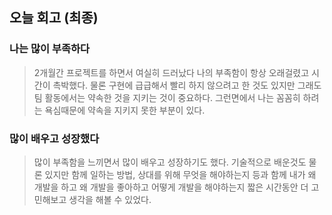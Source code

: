 ## 오늘 회고 (최종)

### 나는 많이 부족하다
> 2개월간 프로젝트를 하면서 여실히 드러났다 나의 부족함이
> 항상 오래걸렸고 시간이 촉박했다.
> 물론 구현에 급급해서 빨리 하지 않으려고 한 것도 있지만
> 그래도 팀 활동에서는 약속한 것을 지키는 것이 중요하다.
> 그런면에서 나는 꼼꼼히 하려는 욕심때문에 약속을 지키지 못한 부분이 있다.

### 많이 배우고 성장했다
> 많이 부족함을 느끼면서
> 많이 배우고 성장하기도 했다.
> 기술적으로 배운것도 물론 있지만
> 함께 일하는 방법, 상대를 위해 무엇을 해야하는지 등과 함께
> 내가 왜 개발을 하고 왜 개발을 좋아하고 어떻게 개발을 해야하는지
> 짧은 시간동안 더 고민해보고 생각을 해볼 수 있었다. 